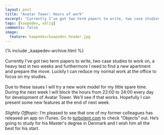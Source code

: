 ```yaml
---
layout: post
title: "Avatar Tower: Hours of work"
excerpt: "Currently I’ve got two term papers to write, two case studies to work on, a heavy test in two weeks and furthermore I need to find a new apartment and prepare the move."
tags: [kaapedev, xblig]
comments: false
image:
  feature: kaapedev/kaapedev_header.jpg
---
```


{% include _kaapedev-archive.html %}
<br/><br/>
Currently I’ve got two term papers to write, two case studies to work on, a heavy test in two weeks and furthermore I need to find a new apartment and prepare the move. Luckily I can reduce my normal work at the office to focus on my studies.
<br/><br/>
Due to these issues I will try a new work model for my little spare time. During the next week I will block the hours from 22:00 to 24:00 every day for development of Avatar Tower. We’ll see if that works. Hopefully I can present some new features at the end of next week.
<br/><br/>
*Slightly Offtopic*: I’m pleased to see that one of my former colleagues has released an app on iTunes. Go to [turbolent.com](http://turbolent.com) to check “Objects” out. He’s going to study for his Master's degree in Denmark and I wish him all the best for his start.